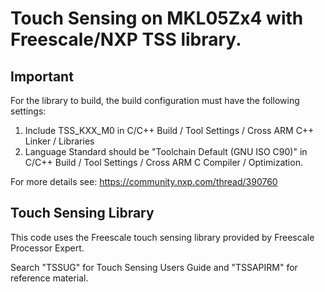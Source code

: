 # Touch Sensing on MKL05Zx4 with Freescale/NXP TSS library.

## Important
For the library to build, the build configuration must have the following
settings:
1. Include TSS_KXX_M0 in C/C++ Build / Tool Settings / Cross ARM C++ Linker / Libraries
1. Language Standard should be "Toolchain Default (GNU ISO C90)" in
 C/C++ Build / Tool Settings / Cross ARM C Compiler / Optimization.
 
 For more details see: https://community.nxp.com/thread/390760

## Touch Sensing Library
This code uses the Freescale touch sensing library provided by
Freescale Processor Expert.

Search "TSSUG" for Touch Sensing Users Guide and
"TSSAPIRM" for reference material.
